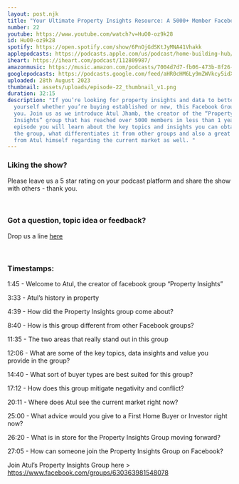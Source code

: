 ```yaml
---
layout: post.njk
title: "Your Ultimate Property Insights Resource: A 5000+ Member Facebook Group"
number: 22
youtube: https://www.youtube.com/watch?v=HuO0-oz9k28
id: HuO0-oz9k28
spotify: https://open.spotify.com/show/6PnOjGdSKtJyMNA41Vhakk
applepodcasts: https://podcasts.apple.com/us/podcast/home-building-hub/id1681936589
iheart: https://iheart.com/podcast/112809987/
amazonmusic: https://music.amazon.com/podcasts/7004d7d7-fb06-473b-8f26-8ce9992cac11
googlepodcasts: https://podcasts.google.com/feed/aHR0cHM6Ly9mZWVkcy5idXp6c3Byb3V0LmNvbS8yMTM5MTU1LnJzcw==
uploaded: 28th August 2023
thumbnail: assets/uploads/episode-22_thumbnail_v1.png
duration: 32:15
description: "If you’re looking for property insights and data to better educate
  yourself whether you’re buying established or new, this Facebook Group is for
  you. Join us as we introduce Atul Jhamb, the creator of the “Property
  Insights” group that has reached over 5000 members in less than 1 year. In the
  episode you will learn about the key topics and insights you can obtain from
  the group, what differentiates it from other groups and also a great insight
  from Atul himself regarding the current market as well. "
---
```

### Liking the show?

Please leave us a 5 star rating on your podcast platform and share the show with others - thank you.

<br>

### Got a question, topic idea or feedback?

Drop us a line <a href="/contact" id="contact-us" target="_blank">here</a>

<br>

### Timestamps:

1:45 - Welcome to Atul, the creator of facebook group “Property Insights”

3:33 - Atul’s history in property

4:39 - How did the Property Insights group come about? 

8:40 - How is this group different from other Facebook groups?

11:35 - The two areas that really stand out in this group

12:06 - What are some of the key topics, data insights and value you provide in the group?

14:40 - What sort of buyer types are best suited for this group?

17:12 - How does this group mitigate negativity and conflict?

20:11 - Where does Atul see the current market right now?

25:00 - What advice would you give to a First Home Buyer or Investor right now?

26:20 - What is in store for the Property Insights Group moving forward?

27:05 - How can someone join the Property Insights Group on Facebook?

Join Atul’s Property Insights Group here > https://www.facebook.com/groups/630363981548078